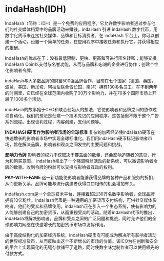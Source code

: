 # 

# indaHash(IDH)

IndaHash（简称：IDH）是一个免费的应用程序，它允许数字影响者通过参与他们的社交媒体档案中的品牌活动来赚钱。indaHash 引进 indaHash 数字代币，用数字化货币来连接社交媒体、品牌和目标消费者，在 indaHash 平台上，你可以创建一个活动，设置一个简单的任务，在应用程序中接收任务和执行它，并获得相应的报酬。

IndaHash的优点在于：没有最低限制、更快、更高和可进行匿名转账；能够交换IndaHash Coin以支付与名誉功能，从而与品牌和忠诚的企业进行协作；创建个性化影响者令牌。

indaHash与大多数品牌的财富500强品牌合作，目前在七个国家（德国，英国，波兰，美国，新加坡，阿拉伯联合酋长国，南非）拥有130多名员工。在不到两年的时间里，它已经在全球范围内收购了30万个影响力，并在70多个国际市场上开展了1000多个活动。

indaHash的故事始于CEO和联合创始人的想法，它使影响者和品牌之间的协作过程自动化。我们的想法是创建一个技术先进的应用程序。这包括但不限于整个广告系列流程。出现谈判过程，内容创建，支付问题等。

**INDAHASH硬币作为影响者市场的全球标准**
复杂的加密经济使indaHash硬币在快速增长的影响者市场中实现全球标准化。我们用indaHash硬币标记影响者市场，旨在解决品牌，影响者和观众之间发生的主要问题和挑战。

**影响力令牌**
影响者的权力不仅取决于覆盖面的数量，还会影响追随者的意见，行为和购买意图。 indaHash推出了一个强调粉丝活动的新系统，可以微调影响者令牌的数量。收到令牌的粉丝可以交换与影响者互动的权利。

**PAY-WITH-FAME**
这一新功能使影响者能够获得品牌的各种产品和服务的折扣，从而更新关系。品牌可能与流行病患者获得口口相传的机会增加有关。

indaHash.com是一个全球技术平台，连接着超过30万名数字影响者，全球品牌拥有10亿粉丝。indaHash代币是一种通用的加密货币支付结构，可供社交媒体影响者，他们的受众和品牌使用。indaHash正在引入一个生态系统，使有影响力的人能够创建自己的加密货币，从而重视受众的活动。随着indaHash代币的推出，indaHash将解决影响者，品牌和受众之间的广泛问题和挑战，同时允许他们的全球影响力网络在快速增长的加密货币市场中发挥作用。

由于高度结构化的加密经济系统，indaHash硬币有可能成为解决所有影响者活动的世界标准货币，从而反映出这个不断增长的市场的价值。该ICO为在创新和安全的平台上实现简化的无缝存款铺平了道路，同时使数字味觉制作者可以使用领先的付款方式。

